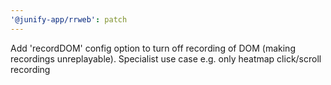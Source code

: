 ```yaml
---
'@junify-app/rrweb': patch
---
```


Add 'recordDOM' config option to turn off recording of DOM (making recordings unreplayable). Specialist use case e.g. only heatmap click/scroll recording
